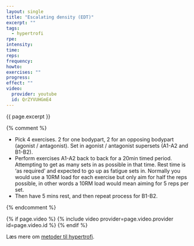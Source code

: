 ```yaml
---
layout: single
title: "Escalating density (EDT)"
excerpt: ""
tags:
  - hypertrofi
rpe: 
intensity: 
time: 
reps: 
frequency: 
howto:
exercises: ""
progress:
effect: ""
video:
  provider: youtube
  id: QrZYVUHGmE4
---
```


{{ page.excerpt }}

{% comment %}

- Pick 4 exercises. 2 for one bodypart, 2 for an opposing bodypart (agonist / antagonist). Set in agonist / antagonist supersets (A1-A2 and B1-B2).
- Perform exercises A1-A2 back to back for a 20min timed period. Attempting to get as many sets in as possible in that time.  Rest time is ‘as required’ and expected to go up as fatigue sets in.  Normally you would use a 10RM load for each exercise but only aim for half the reps possible, in other words a 10RM load would mean aiming for 5 reps per set.
- Then have 5 mins rest, and then repeat process for B1-B2.

{% endcomment %}

{% if page.video %}
  {% include video provider=page.video.provider id=page.video.id %}
{% endif %}

Læs mere om [metoder til hypertrofi](/hypertrofi-metoder/).
